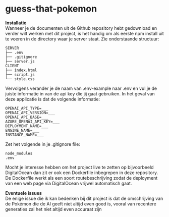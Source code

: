 # guess-that-pokemon

**Installatie** <br>
Wanneer je de documenten uit de Github repository hebt gedownload en verder wilt werken met dit project, is het handig om als eerste npm install uit te voeren in de directory waar je server staat. Zie onderstaande structuur:

```
SERVER
├── .env
├── .gitignore
├── server.js
CLIENT
├── index.html
├── script.js
└── style.css
```

Vervolgens verander je de naam van .env-example naar .env en vul je de juiste informatie in van de api key die jij gaat gebruiken. In het geval van deze applicatie is dat de volgende informatie:
```
OPENAI_API_TYPE=___
OPENAI_API_VERSION=___
OPENAI_API_BASE=___
AZURE_OPENAI_API_KEY=___
DEPLOYMENT_NAME=___
ENGINE_NAME=___
INSTANCE_NAME=___
```

Zet het volgende in je .gitignore file:
```
node_modules
.env
```

Mocht je interesse hebben om het project live te zetten op bijvoorbeeld DigitalOcean dan zit er ook een Dockerfile inbegrepen in deze repository. 
De Dockerfile werkt als een soort routebeschrijving zodat de deployment van een web page via DigitalOcean vrijwel automatisch gaat.

**Eventuele issues**<br>
De enige issue die ik kan bedenken bij dit project is dat de omschrijving van de Pokémon die de AI geeft niet altijd even goed is, vooral van recentere generaties zal het niet altijd even accuraat zijn
